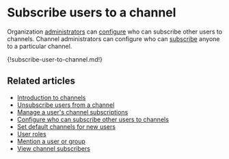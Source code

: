 # Subscribe users to a channel

Organization [administrators](/help/user-roles) can
[configure](/help/configure-who-can-invite-to-channels#configure-who-can-subscribe-others-to-channels-in-general)
who can subscribe other users to channels. Channel administrators can
configure who can
[subscribe](/help/configure-who-can-invite-to-channels#configure-who-can-subscribe-anyone-to-a-specific-channel)
anyone to a particular channel.

{!subscribe-user-to-channel.md!}

## Related articles

* [Introduction to channels](/help/introduction-to-channels)
* [Unsubscribe users from a channel](/help/unsubscribe-users-from-a-channel)
* [Manage a user's channel subscriptions](/help/manage-user-channel-subscriptions)
* [Configure who can subscribe other users to channels](/help/configure-who-can-invite-to-channels)
* [Set default channels for new users](/help/set-default-channels-for-new-users)
* [User roles](/help/user-roles)
* [Mention a user or group](/help/mention-a-user-or-group)
* [View channel subscribers](/help/view-channel-subscribers)
